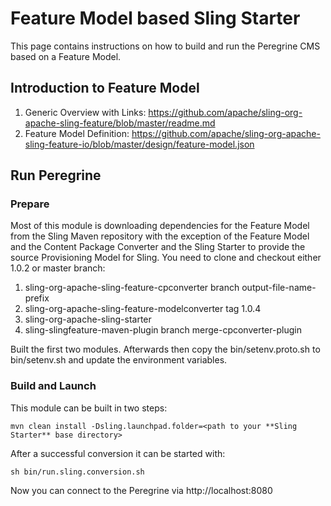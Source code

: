 # Feature Model based Sling Starter

This page contains instructions on how to build and run the Peregrine CMS
based on a Feature Model.

## Introduction to Feature Model

1. Generic Overview with Links: https://github.com/apache/sling-org-apache-sling-feature/blob/master/readme.md
1. Feature Model Definition: https://github.com/apache/sling-org-apache-sling-feature-io/blob/master/design/feature-model.json

## Run Peregrine

### Prepare

Most of this module is downloading dependencies for the Feature Model
from the Sling Maven repository with the exception of the Feature Model
and the Content Package Converter and the Sling Starter to provide the
source Provisioning Model for Sling.
You need to clone and checkout either 1.0.2 or master branch:
 
1. sling-org-apache-sling-feature-cpconverter branch output-file-name-prefix
1. sling-org-apache-sling-feature-modelconverter tag 1.0.4
1. sling-org-apache-sling-starter
1. sling-slingfeature-maven-plugin branch merge-cpconverter-plugin

Built the first two modules. Afterwards then copy the bin/setenv.proto.sh
to bin/setenv.sh and update the environment variables.

### Build and Launch

This module can be built in two steps:
```
mvn clean install -Dsling.launchpad.folder=<path to your **Sling Starter** base directory>
```
After a successful conversion it can be started with:
```
sh bin/run.sling.conversion.sh
```

Now you can connect to the Peregrine via http://localhost:8080
